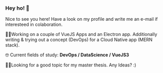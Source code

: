 ### Hey ho! 👋

Nice to see you here! Have a look on my profile and write me an e-mail if interesteed in colaboration.

🦸‍♂️Working on a couple of VueJS Apps and an Electron app. Additionally writing & trying out a concept (DevOps) for a Cloud Native app (MERN stack).

🤓 Current fields of study: **DevOps / DataScience / VueJS3**

🧑‍💻Looking for a good topic for my master thesis. Any Ideas? :) 
